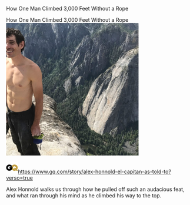 How One Man Climbed 3,000 Feet Without a Rope

How One Man Climbed 3,000 Feet Without a Rope
![](../_resources/f38455a6b359325e14af0c30ee427b0a.png)

![](../_resources/775f1b6a4568a08150dcfaa9947770b8.jpg)https://www.gq.com/story/alex-honnold-el-capitan-as-told-to?verso=true

Alex Honnold walks us through how he pulled off such an audacious feat, and what ran through his mind as he climbed his way to the top.